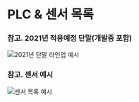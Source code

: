 # PLC & 센서 목록

### &#x20;참고. 2021년 적용예정 단말(개발중 포함)  <a href="#2021" id="2021"></a>

![2021년 단말 라인업 예시](https://gblobscdn.gitbook.com/assets%2F-MYcaEPPtq6ifUkinzY2%2F-MZpCSBs\_SgTt4HpjPEy%2F-MZpZdqm5hwKvL\_aScZ-%2F2021%EB%85%84%EB%8B%A8%EB%A7%90%EB%9D%BC%EC%9D%B8%EC%97%85.png?alt=media\&token=d5ed241d-cdaf-47eb-b189-6abcb1927c91)

### 참고. 센서 예시  <a href="#undefined" id="undefined"></a>

![센서 목록 예시](https://gblobscdn.gitbook.com/assets%2F-MYcaEPPtq6ifUkinzY2%2F-MZp\_0wSIV\_e3fi23gVq%2F-MZp\_a2C-QNF1eG1\_qq2%2Fimage.png?alt=media\&token=8722cdf6-cda1-4b29-b243-56662e9a2087)
